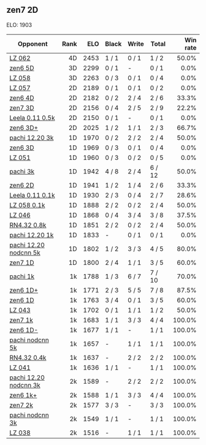 ## zen7 2D ##

ELO: 1903

Opponent | Rank | ELO | Black | Write | Total | Win rate
---------|-----:|----:|-------|-------|-------|-------:
[LZ 062](LZ%20062.md) | 4D | 2453 | 1 / 1 | 0 / 1 | 1 / 2 | 50.0%
[zen6 5D](zen6%205D.md) | 3D | 2299 | 0 / 1 | - | 0 / 1 | 0.0%
[LZ 058](LZ%20058.md) | 3D | 2263 | 0 / 3 | 0 / 1 | 0 / 4 | 0.0%
[LZ 057](LZ%20057.md) | 2D | 2189 | 0 / 1 | 0 / 1 | 0 / 2 | 0.0%
[zen6 4D](zen6%204D.md) | 2D | 2182 | 0 / 2 | 2 / 4 | 2 / 6 | 33.3%
[zen7 3D](zen7%203D.md) | 2D | 2156 | 0 / 4 | 2 / 5 | 2 / 9 | 22.2%
[Leela 0.11 0.5k](Leela%200.11%200.5k.md) | 2D | 2150 | 0 / 1 | - | 0 / 1 | 0.0%
[zen6 3D+](zen6%203D+.md) | 2D | 2025 | 1 / 2 | 1 / 1 | 2 / 3 | 66.7%
[pachi 12.20 3k](pachi%2012.20%203k.md) | 1D | 1970 | 0 / 2 | 2 / 2 | 2 / 4 | 50.0%
[zen6 3D](zen6%203D.md) | 1D | 1969 | 0 / 3 | 0 / 1 | 0 / 4 | 0.0%
[LZ 051](LZ%20051.md) | 1D | 1960 | 0 / 3 | 0 / 2 | 0 / 5 | 0.0%
[pachi 3k](pachi%203k.md) | 1D | 1942 | 4 / 8 | 2 / 4 | 6 / 12 | 50.0%
[zen6 2D](zen6%202D.md) | 1D | 1941 | 1 / 2 | 1 / 4 | 2 / 6 | 33.3%
[Leela 0.11 0.1k](Leela%200.11%200.1k.md) | 1D | 1930 | 2 / 3 | 0 / 4 | 2 / 7 | 28.6%
[LZ 058 0.1k](LZ%20058%200.1k.md) | 1D | 1888 | 2 / 2 | 0 / 2 | 2 / 4 | 50.0%
[LZ 046](LZ%20046.md) | 1D | 1868 | 0 / 4 | 3 / 4 | 3 / 8 | 37.5%
[RN4.32 0.8k](RN4.32%200.8k.md) | 1D | 1851 | 2 / 2 | 0 / 2 | 2 / 4 | 50.0%
[pachi 12.20 1k](pachi%2012.20%201k.md) | 1D | 1833 | - | 0 / 1 | 0 / 1 | 0.0%
[pachi 12.20 nodcnn 5k](pachi%2012.20%20nodcnn%205k.md) | 1D | 1802 | 1 / 2 | 3 / 3 | 4 / 5 | 80.0%
[zen7 1D](zen7%201D.md) | 1D | 1800 | 2 / 4 | 1 / 1 | 3 / 5 | 60.0%
[pachi 1k](pachi%201k.md) | 1k | 1788 | 1 / 3 | 6 / 7 | 7 / 10 | 70.0%
[zen6 1D+](zen6%201D+.md) | 1k | 1771 | 2 / 3 | 5 / 5 | 7 / 8 | 87.5%
[zen6 1D](zen6%201D.md) | 1k | 1763 | 3 / 4 | 0 / 1 | 3 / 5 | 60.0%
[LZ 043](LZ%20043.md) | 1k | 1702 | 0 / 1 | 1 / 1 | 1 / 2 | 50.0%
[zen7 1k](zen7%201k.md) | 1k | 1683 | 1 / 1 | 3 / 3 | 4 / 4 | 100.0%
[zen6 1D-](zen6%201D-.md) | 1k | 1677 | 1 / 1 | - | 1 / 1 | 100.0%
[pachi nodcnn 5k](pachi%20nodcnn%205k.md) | 1k | 1657 | - | 1 / 1 | 1 / 1 | 100.0%
[RN4.32 0.4k](RN4.32%200.4k.md) | 1k | 1637 | - | 2 / 2 | 2 / 2 | 100.0%
[LZ 041](LZ%20041.md) | 1k | 1636 | 1 / 1 | - | 1 / 1 | 100.0%
[pachi 12.20 nodcnn 3k](pachi%2012.20%20nodcnn%203k.md) | 2k | 1589 | - | 2 / 2 | 2 / 2 | 100.0%
[zen6 1k+](zen6%201k+.md) | 2k | 1588 | 1 / 1 | 3 / 3 | 4 / 4 | 100.0%
[zen7 2k](zen7%202k.md) | 2k | 1577 | 3 / 3 | - | 3 / 3 | 100.0%
[pachi nodcnn 3k](pachi%20nodcnn%203k.md) | 2k | 1549 | 1 / 1 | - | 1 / 1 | 100.0%
[LZ 038](LZ%20038.md) | 2k | 1516 | - | 1 / 1 | 1 / 1 | 100.0%

